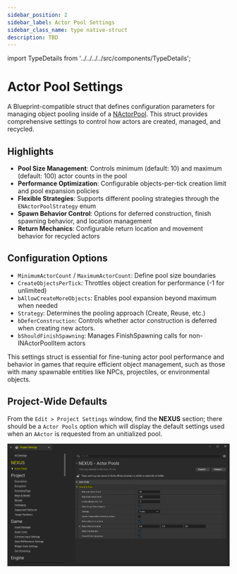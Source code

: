 ```yaml
---
sidebar_position: 2
sidebar_label: Actor Pool Settings
sidebar_class_name: type native-struct
description: TBD
---
```


import TypeDetails from '../../../../src/components/TypeDetails';

# Actor Pool Settings

<TypeDetails icon="native-struct" base="UStruct" type="FNActorPoolSettings" typeExtra="" headerFile="NexusActorPools/Public/NActorPoolSettings.h" />

A Blueprint-compatible struct that defines configuration parameters for managing object pooling inside of a [NActorPool](actor-pool.md). This struct provides comprehensive settings to control how actors are created, managed, and recycled.

## Highlights

- **Pool Size Management**: Controls minimum (default: 10) and maximum (default: 100) actor counts in the pool
- **Performance Optimization**: Configurable objects-per-tick creation limit and pool expansion policies
- **Flexible Strategies**: Supports different pooling strategies through the `ENActorPoolStrategy` enum
- **Spawn Behavior Control**: Options for deferred construction, finish spawning behavior, and location management
- **Return Mechanics**: Configurable return location and movement behavior for recycled actors

## Configuration Options

- `MinimumActorCount` / `MaximumActorCount`: Define pool size boundaries
- `CreateObjectsPerTick`: Throttles object creation for performance (-1 for unlimited)
- `bAllowCreateMoreObjects`: Enables pool expansion beyond maximum when needed
- `Strategy`: Determines the pooling approach (Create, Reuse, etc.)
- `bDeferConstruction`: Controls whether actor construction is deferred when creating new actors.
- `bShouldFinishSpawning`: Manages FinishSpawning calls for non-INActorPoolItem actors

This settings struct is essential for fine-tuning actor pool performance and behavior in games that require efficient object management, such as those with many spawnable entities like NPCs, projectiles, or environmental objects.

## Project-Wide Defaults

From the `Edit > Project Settings` window, find the **NEXUS** section; there should be a `Actor Pools` option which will display the default settings used when an `AActor` is requested from an unitialized pool.

![NActorPools](actor-pool-settings.webp)